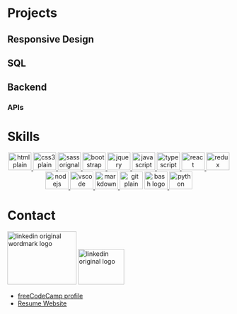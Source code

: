 
# Projects
## Responsive Design
## SQL
## Backend
### APIs
# Skills


<div align="center">
<a href=#Skills>
 <img  src="https://cdn.jsdelivr.net/gh/devicons/devicon/icons/html5/html5-plain-wordmark.svg" height="40" width="52" alt="html plain wordmark logo"   />
</a>

 <a href=#Skills>
 <img src="https://cdn.jsdelivr.net/gh/devicons/devicon/icons/css3/css3-plain-wordmark.svg" height="40" width="52" alt="css3 plain wordmark logo"  />
 </a>
 
  <a href=#Skills>
  <img src="https://cdn.jsdelivr.net/gh/devicons/devicon/icons/sass/sass-original.svg" height="40" width="52" alt="sass orignal logo"  />
  </a>

  <a href=#Skills>
   <img src="https://cdn.jsdelivr.net/gh/devicons/devicon/icons/bootstrap/bootstrap-original-wordmark.svg" height="40" width="52" alt="bootstrap original wordmark logo"  />
  </a>
  
  <a href=#Skills>
  <img src="https://cdn.jsdelivr.net/gh/devicons/devicon/icons/jquery/jquery-original-wordmark.svg" height="40" width="52" alt="jquery original wordmark logo"  />
  </a>
  
  <a href=#Skills>
  <img src="https://cdn.jsdelivr.net/gh/devicons/devicon/icons/javascript/javascript-original.svg" height="40" width="52" alt="javascript original logo"  />
  </a>

  <a href=#Skills>
  <img src="https://cdn.jsdelivr.net/gh/devicons/devicon/icons/typescript/typescript-original.svg" height="40" width="52" alt="typescript original logo"  />
<a href=#Skills>

 <a href=#Skills>
  <img src="https://cdn.jsdelivr.net/gh/devicons/devicon/icons/react/react-original-wordmark.svg" height="40" width="52" alt="react original wordmark logo"  />
  <img src="https://cdn.jsdelivr.net/gh/devicons/devicon/icons/redux/redux-original.svg" height="40" width="52" alt="redux original logo"  />
 </a>

 <a href=#Skills>
  <img src="https://cdn.jsdelivr.net/gh/devicons/devicon/icons/nodejs/nodejs-original.svg" height="40" width="52" alt="nodejs original logo"  />
<a href=#Skills>

 <a href=#Skills>
  <img src="https://cdn.jsdelivr.net/gh/devicons/devicon/icons/vscode/vscode-original-wordmark.svg" height="40" width="52" alt="vscode orignal wordmark logo"  />
 </a>

<a href=#Skills>
  <img src="https://cdn.jsdelivr.net/gh/devicons/devicon/icons/markdown/markdown-original.svg" height="40" width="52" alt="markdown original logo"  />
</a>
  <img src="https://cdn.jsdelivr.net/gh/devicons/devicon/icons/git/git-plain-wordmark.svg" height="40" width="52" alt="git plain wordmark logo"  />
  
 <a href=#Skills>
 <img src="https://cdn.jsdelivr.net/gh/devicons/devicon/icons/bash/bash-original.svg" height="40" width="52" alt="bash logo"  />
</a>
  
  <a href=#Skills>
  <img src="https://cdn.jsdelivr.net/gh/devicons/devicon/icons/python/python-original-wordmark.svg" height="40" width="52" alt="python original wordmark logo"  />
  </a>
</div>
 

# Contact

  <a href='https://www.linkedin.com/in/tracy-chacon-862a5699/'><img src="https://cdn.jsdelivr.net/gh/devicons/devicon/icons/linkedin/linkedin-original-wordmark.svg" height="120" width="156" alt="linkedin original wordmark logo"  /></a>
  <a href='https://twitter.com/tracy_chacon_'><img src="https://cdn.jsdelivr.net/gh/devicons/devicon/icons/twitter/twitter-original.svg" height="80" width="104" alt="linkedin original logo"  /></a> 

*   [freeCodeCamp profile](https://www.freecodecamp.org/tracychacon)
*   [Resume Website](https://tracychacon.github.io/)


